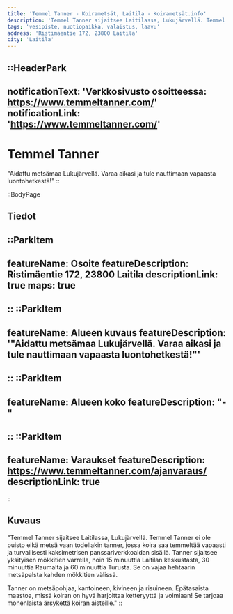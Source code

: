 ```yaml
---
title: 'Temmel Tanner - Koirametsät, Laitila - Koirametsät.info'
description: 'Temmel Tanner sijaitsee Laitilassa, Lukujärvellä. Temmel Tanner ei ole puisto eikä metsä vaan todellakin tanner, jossa koira saa temmeltää vapaasti ja turvallisesti kaksimetrisen panssariverkkoaidan sisällä.'
tags: 'vesipiste, nuotiopaikka, valaistus, laavu'
address: 'Ristimäentie 172, 23800 Laitila'
city: 'Laitila'
---
```


::HeaderPark
---
notificationText: 'Verkkosivusto osoitteessa: https://www.temmeltanner.com/'
notificationLink: 'https://www.temmeltanner.com/'
---
# Temmel Tanner
"Aidattu metsämaa Lukujärvellä. Varaa aikasi ja tule nauttimaan vapaasta luontohetkestä!"
::

::BodyPage
## Tiedot
::ParkItem
---
featureName: Osoite
featureDescription: Ristimäentie 172, 23800 Laitila
descriptionLink: true
maps: true
---
::
::ParkItem
---
featureName: Alueen kuvaus
featureDescription: '"Aidattu metsämaa Lukujärvellä. Varaa aikasi ja tule nauttimaan vapaasta luontohetkestä!"'
---
::
::ParkItem
---
featureName: Alueen koko
featureDescription: "-"
---
::
::ParkItem
---
featureName: Varaukset
featureDescription: https://www.temmeltanner.com/ajanvaraus/
descriptionLink: true
---
::
## Kuvaus
"Temmel Tanner sijaitsee Laitilassa, Lukujärvellä. Temmel Tanner ei ole puisto eikä metsä vaan todellakin tanner, jossa koira saa temmeltää vapaasti ja turvallisesti kaksimetrisen panssariverkkoaidan sisällä. Tanner sijaitsee yksityisen mökkitien varrella, noin 15 minuuttia Laitilan keskustasta, 30 minuuttia Raumalta ja 60 minuuttia Turusta. Se on vajaa hehtaarin metsäpalsta kahden mökkitien välissä.

Tanner on metsäpohjaa, kantoineen, kivineen ja risuineen. Epätasaista maastoa, missä koiran on hyvä harjoittaa ketteryyttä ja voimiaan! Se tarjoaa monenlaista ärsykettä koiran aisteille."
::